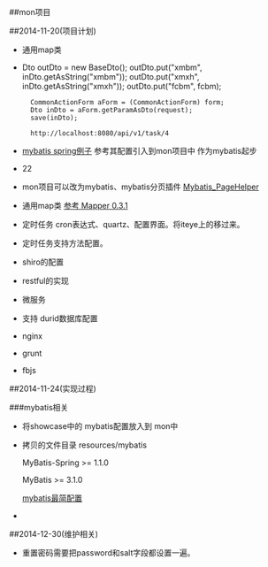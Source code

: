 ##mon项目

##2014-11-20(项目计划)
* 通用map类
* Dto outDto = new BaseDto();
        outDto.put("xmbm", inDto.getAsString("xmbm"));
        outDto.put("xmxh", inDto.getAsString("xmxh"));
        outDto.put("fcbm", fcbm);
        
        CommonActionForm aForm = (CommonActionForm) form;
        Dto inDto = aForm.getParamAsDto(request);
        save(inDto);
        
        http://localhost:8080/api/v1/task/4
      
* [mybatis spring例子](http://www.javacodegeeks.com/2014/02/building-java-web-application-using-mybatis-with-spring.html) 参考其配置引入到mon项目中 作为mybatis起步
* 22        
* mon项目可以改为mybatis、mybatis分页插件 [Mybatis_PageHelper](http://git.oschina.net/free/Mybatis_PageHelper/wikis/HowToUse)
* 通用map类 [参考 Mapper 0.3.1](http://www.oschina.net/news/57863/mybatis-mapper-0-3-1)
* 定时任务 cron表达式、quartz、配置界面。将iteye上的移过来。
* 定时任务支持方法配置。
* shiro的配置
* restful的实现
* 微服务
* 支持 durid数据库配置
* nginx 
* grunt
* fbjs

##2014-11-24(实现过程)

###mybatis相关
* 将showcase中的 mybatis配置放入到 mon中
* 拷贝的文件目录 resources/mybatis

	MyBatis-Spring 	>= 	1.1.0
	
	MyBatis 			>=	3.1.0
	
	[mybatis最简配置](https://mybatis.github.io/spring/getting-started.html)
* 

##2014-12-30(维护相关)
* 重置密码需要把password和salt字段都设置一遍。














